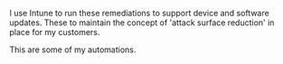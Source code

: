 I use Intune to run these remediations to support device and software updates.
These to maintain the concept of 'attack surface reduction' in place for my customers.

This are some of my automations.

